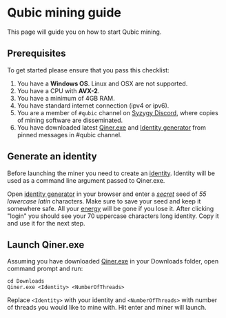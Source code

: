 # Qubic mining guide

This page will guide you on how to start Qubic mining.

## Prerequisites

To get started please ensure that you pass this checklist:
1. You have a **Windows OS**. Linux and OSX are not supported.
2. You have a CPU with **AVX-2**.
3. You have a minimum of 4GB RAM.
4. You have standard internet connection (ipv4 or ipv6).
3. You are a member of `#qubic` channel on [Syzygy Discord](https://discord.gg/2vDMR8m), where copies of mining software are disseminated.
4. You have downloaded latest [Qiner.exe](https://discord.com/channels/768887649540243497/768890555564163092/932907473642348584) and [Identity generator](https://discord.com/channels/768887649540243497/768890555564163092/928755561883914300) from pinned messages in #qubic channel.

## Generate an identity

Before launching the miner you need to create an [identity](/protocol/glossary#identity).
Identity will be used as a command line argument passed to Qiner.exe.

Open [identity generator](https://discord.com/channels/768887649540243497/768890555564163092/928755561883914300) in your browser and enter a <u>_secret_</u> seed of _55 lowercase latin_ characters.
Make sure to save your seed and keep it somewhere safe. All your [energy](/protocol/glossary#energy) will be gone if you lose it. After clicking "login" you should see your 70 uppercase characters long identity. Copy it and use it for the next step.

## Launch Qiner.exe

Assuming you have downloaded [Qiner.exe](https://discord.com/channels/768887649540243497/768890555564163092/932907473642348584) in your Downloads folder, open command prompt and run:
```
cd Downloads
Qiner.exe <Identity> <NumberOfThreads>
```

Replace `<Identity>` with your identity and `<NumberOfThreads>` with number of threads you would like to mine with. Hit enter and miner will launch.